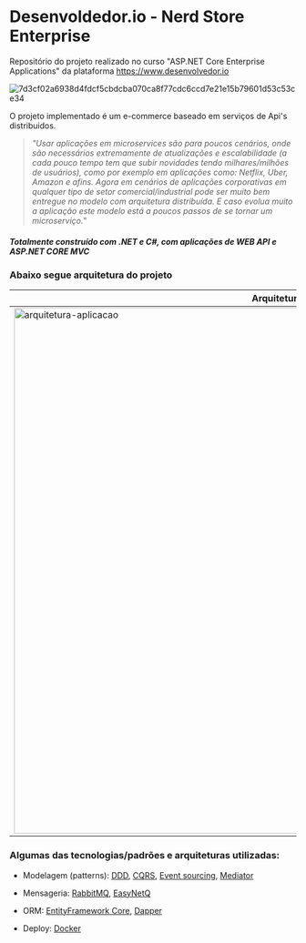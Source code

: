 # Desenvoldedor.io - Nerd Store Enterprise
Repositório do projeto realizado no curso "ASP.NET Core Enterprise Applications" da plataforma https://www.desenvolvedor.io

![7d3cf02a6938d4fdcf5cbdcba070ca8f77cdc6ccd7e21e15b79601d53c53ce34](https://github.com/Th-Lima/NerdStoreEnterprise/assets/36715075/f49f2f73-5637-44d2-a66d-9957688e8447)

O projeto implementado é um e-commerce baseado em serviços de Api's distribuidos.
> *"Usar aplicações em microservices são para poucos cenários, onde são necessários extremamente de atualizações e escalabilidade (a cada pouco tempo tem que subir novidades tendo milhares/milhões de usuários), como por exemplo em aplicações como: Netflix, Uber, Amazon e afins. Agora em cenários de aplicações corporativas em qualquer tipo de setor comercial/industrial pode ser muito bem entregue no modelo com arquitetura distribuída. E caso evolua muito a aplicação este modelo está a poucos passos de se tornar um microserviço."*

##### Totalmente construído com .NET e C#, com aplicações de WEB API e ASP.NET CORE MVC

### Abaixo segue arquitetura do projeto

| Arquitetura | Projetos | 
|----------|----------|
| <img width="924" alt="arquitetura-aplicacao" src="https://github.com/Th-Lima/NerdStoreEnterprise/assets/36715075/ccf3a944-3a5d-4044-91b8-f5974d214a12">  | <img width="520" alt="Screenshot_2" src="https://github.com/Th-Lima/NerdStoreEnterprise/assets/36715075/d3e0256a-6159-49c4-82c0-927a73337e93"> |




### Algumas das tecnologias/padrões e arquiteturas utilizadas:
  - Modelagem (patterns): [DDD](https://en.wikipedia.org/wiki/Domain-driven_design), [CQRS](https://docs.microsoft.com/pt-br/azure/architecture/patterns/cqrs), [Event sourcing](https://microservices.io/patterns/data/event-sourcing.html), [Mediator](https://pt.wikipedia.org/wiki/Mediator)

  - Mensageria: [RabbitMQ](https://en.wikipedia.org/wiki/RabbitMQ), [EasyNetQ](https://easynetq.com/)

  - ORM: [EntityFramework Core](https://pt.wikipedia.org/wiki/Entity_Framework), [Dapper](https://en.wikipedia.org/wiki/Dapper_ORM)

  - Deploy: [Docker](https://en.wikipedia.org/wiki/Docker_(software))
